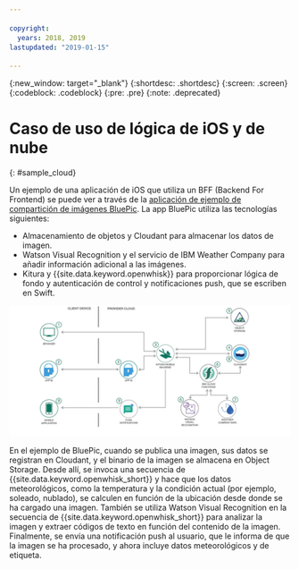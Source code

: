 ```yaml
---

copyright:
  years: 2018, 2019
lastupdated: "2019-01-15"

---
```


{:new_window: target="_blank"}
{:shortdesc: .shortdesc}
{:screen: .screen}
{:codeblock: .codeblock}
{:pre: .pre}
{:note: .deprecated}

# Caso de uso de lógica de iOS y de nube
{: #sample_cloud}

Un ejemplo de una aplicación de iOS que utiliza un BFF (Backend For Frontend) se puede ver a través de la [aplicación de ejemplo de compartición de imágenes BluePic](https://github.com/IBM/BluePic). La app BluePic utiliza las tecnologías siguientes:

* Almacenamiento de objetos y Cloudant para almacenar los datos de imagen.
* Watson Visual Recognition y el servicio de IBM Weather Company para añadir información adicional a las imágenes.
* Kitura y {{site.data.keyword.openwhisk}} para proporcionar lógica de fondo y autenticación de control y notificaciones push, que se escriben en Swift.

![BluePic](images/cloudlogic.png "Flujo de BluePic")

En el ejemplo de BluePic, cuando se publica una imagen, sus datos se registran en Cloudant, y el binario de la imagen se almacena en Object Storage. Desde allí, se invoca una secuencia de {{site.data.keyword.openwhisk_short}} y hace que los datos meteorológicos, como la temperatura y la condición actual (por ejemplo, soleado, nublado), se calculen en función de la ubicación desde donde se ha cargado una imagen. También se utiliza Watson Visual Recognition en la secuencia de {{site.data.keyword.openwhisk_short}} para analizar la imagen y extraer códigos de texto en función del contenido de la imagen. Finalmente, se envía una notificación push al usuario, que le informa de que la imagen se ha procesado, y ahora incluye datos meteorológicos y de etiqueta.
